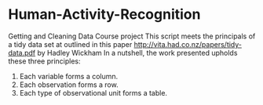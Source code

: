 # Human-Activity-Recognition
Getting and Cleaning Data Course project
This script meets the principals of a tidy data set at outlined in this paper http://vita.had.co.nz/papers/tidy-data.pdf by Hadley Wickham
In a nutshell, the work presented upholds these three principles:
1) Each variable forms a column.
2) Each observation forms a row.
3) Each type of observational unit forms a table.
